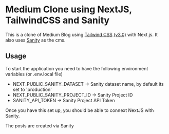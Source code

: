# Medium Clone using NextJS, TailwindCSS and Sanity

This is a clone of Medium Blog using [Tailwind CSS](https://tailwindcss.com/) [(v3.0)](https://tailwindcss.com/blog/tailwindcss-v3) with Next.js. It also uses [Sanity](https://www.sanity.io/) as the cms.

## Usage

To start the application you need to have the following environment variables (or .env.local file)
* NEXT_PUBLIC_SANITY_DATASET -> Sanity dataset name, by default its set to 'production'
* NEXT_PUBLIC_SANITY_PROJECT_ID -> Sanity Project ID
* SANITY_API_TOKEN -> Sanity Project API Token

Once you have this set up, you should be able to connext NextJS with Sanity.

The posts are created via Sanity
